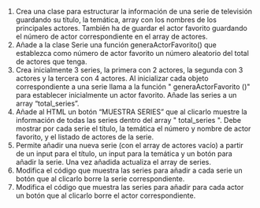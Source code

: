 1.	Crea una clase para estructurar la información de una serie de televisión guardando su título, la temática, array con los nombres de los principales actores. También ha de guardar el actor favorito guardando el número de actor correspondiente en el array de actores.
2.	Añade a la clase Serie una función generaActorFavorito() que establezca como número de actor favorito un número aleatorio del total de actores que tenga.
3.	Crea inicialmente 3 series, la primera con 2 actores, la segunda con 3 actores y la tercera con 4 actores. Al inicializar cada objeto correspondiente a una serie llama a la función " generaActorFavorito ()" para establecer inicialmente un actor favorito. Añade las series a un array “total_series”.
4.	Añade al HTML un botón “MUESTRA SERIES” que al clicarlo muestre la información de todas las series dentro del array " total_series ". Debe mostrar por cada serie el título, la temática el número y nombre de actor favorito, y el listado de actores de la serie. 
5.	Permite añadir una nueva serie (con el array de actores vacío) a partir de un input para el título, un input para la temática y un botón para añadir la serie. Una vez añadida actualiza el array de series.
6.	Modifica el código que muestra las series para añadir a cada serie un botón que al clicarlo borre la serie correspondiente.
7.	Modifica el código que muestra las series para añadir para cada actor un botón que al clicarlo borre el actor correspondiente.
